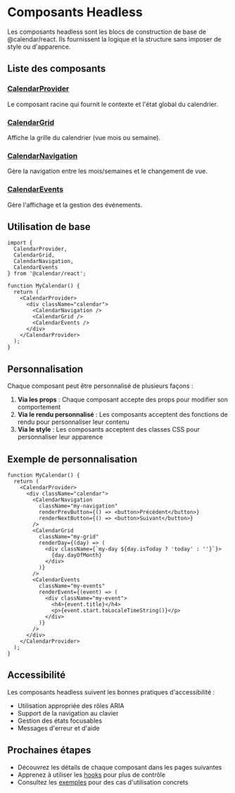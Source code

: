 # Composants Headless

Les composants headless sont les blocs de construction de base de @calendar/react. Ils fournissent la logique et la structure sans imposer de style ou d'apparence.

## Liste des composants

### [CalendarProvider](./calendar-provider.md)
Le composant racine qui fournit le contexte et l'état global du calendrier.

### [CalendarGrid](./calendar-grid.md)
Affiche la grille du calendrier (vue mois ou semaine).

### [CalendarNavigation](./calendar-navigation.md)
Gère la navigation entre les mois/semaines et le changement de vue.

### [CalendarEvents](./calendar-events.md)
Gère l'affichage et la gestion des événements.

## Utilisation de base

```tsx
import { 
  CalendarProvider, 
  CalendarGrid, 
  CalendarNavigation, 
  CalendarEvents 
} from '@calendar/react';

function MyCalendar() {
  return (
    <CalendarProvider>
      <div className="calendar">
        <CalendarNavigation />
        <CalendarGrid />
        <CalendarEvents />
      </div>
    </CalendarProvider>
  );
}
```

## Personnalisation

Chaque composant peut être personnalisé de plusieurs façons :

1. **Via les props** : Chaque composant accepte des props pour modifier son comportement
2. **Via le rendu personnalisé** : Les composants acceptent des fonctions de rendu pour personnaliser leur contenu
3. **Via le style** : Les composants acceptent des classes CSS pour personnaliser leur apparence

## Exemple de personnalisation

```tsx
function MyCalendar() {
  return (
    <CalendarProvider>
      <div className="calendar">
        <CalendarNavigation 
          className="my-navigation"
          renderPrevButton={() => <button>Précédent</button>}
          renderNextButton={() => <button>Suivant</button>}
        />
        <CalendarGrid 
          className="my-grid"
          renderDay={(day) => (
            <div className={`my-day ${day.isToday ? 'today' : ''}`}>
              {day.dayOfMonth}
            </div>
          )}
        />
        <CalendarEvents 
          className="my-events"
          renderEvent={(event) => (
            <div className="my-event">
              <h4>{event.title}</h4>
              <p>{event.start.toLocaleTimeString()}</p>
            </div>
          )}
        />
      </div>
    </CalendarProvider>
  );
}
```

## Accessibilité

Les composants headless suivent les bonnes pratiques d'accessibilité :

- Utilisation appropriée des rôles ARIA
- Support de la navigation au clavier
- Gestion des états focusables
- Messages d'erreur et d'aide

## Prochaines étapes

- Découvrez les détails de chaque composant dans les pages suivantes
- Apprenez à utiliser les [hooks](./hooks/README.md) pour plus de contrôle
- Consultez les [exemples](./examples/README.md) pour des cas d'utilisation concrets 